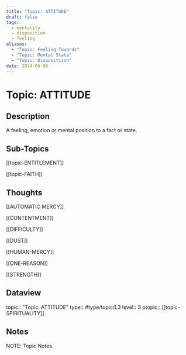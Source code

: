 ```yaml
---
title: "Topic: ATTITUDE"
draft: false
tags:
  - mentality
  - disposition
  - feeling
aliases:
  - "Topic: Feeling Towards"
  - "Topic: Mental State"
  - "Topic: Dispositiion"
date: 2024-06-06
---
```

# Topic: ATTITUDE 
## Description
A feeling, emotion or mental position to a fact or state.

## Sub-Topics
[[topic-ENTITLEMENT]]

[[topic-FAITH]]
## Thoughts 
[[AUTOMATIC MERCY]]

[[CONTENTMENT]]

[[DIFFICULTY]]

[[DUST]]

[[HUMAN-MERCY]]

[[ONE-REASON]]

[[STRENGTH]]

## Dataview
topic:: "Topic: ATTITUDE"
type:: #type/topic/L3
level:: 3
ptopic:: [[topic-SPIRITUALITY]]

## Notes
NOTE: Topic Notes.
